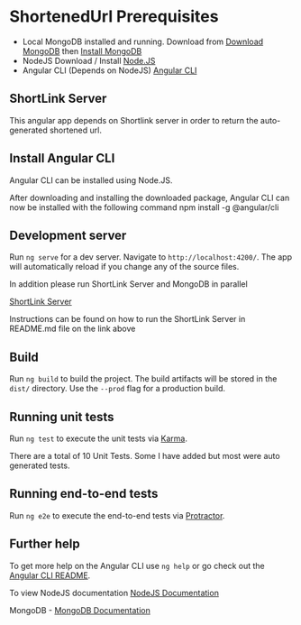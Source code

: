 # ShortenedUrl Prerequisites

* Local MongoDB installed and running. Download from [Download MongoDB](https://www.mongodb.com/try/download/community)   then [Install MongoDB](https://docs.mongodb.com/manual/administration/install-community/)
* NodeJS Download / Install [Node.JS](https://nodejs.org/en/) 
* Angular CLI (Depends on NodeJS) [Angular CLI](https://github.com/angular/angular-cli)

## ShortLink Server
This angular app depends on Shortlink server in order to return the auto-generated shortened url.

## Install Angular CLI
Angular CLI can be installed using Node.JS.

After downloading and installing the downloaded package, Angular CLI can now be installed with the following command
npm install -g @angular/cli

## Development server

Run `ng serve` for a dev server. Navigate to `http://localhost:4200/`. The app will automatically reload if you change any of the source files.

In addition please run ShortLink Server and MongoDB in parallel 

[ShortLink Server](https://github.com/athanri/ShortenedURL_Server)

Instructions can be found on how to run the ShortLink Server in README.md file on the link above

## Build

Run `ng build` to build the project. The build artifacts will be stored in the `dist/` directory. Use the `--prod` flag for a production build.

## Running unit tests

Run `ng test` to execute the unit tests via [Karma](https://karma-runner.github.io).

There are a total of 10 Unit Tests. Some I have added but most were auto generated tests.

## Running end-to-end tests

Run `ng e2e` to execute the end-to-end tests via [Protractor](http://www.protractortest.org/).

## Further help

To get more help on the Angular CLI use `ng help` or go check out the [Angular CLI README](https://github.com/angular/angular-cli/blob/master/README.md).

To view NodeJS documentation
[NodeJS Documentation](https://nodejs.org/en/docs/)

MongoDB - [MongoDB Documentation](https://docs.mongodb.com/manual/introduction/)
